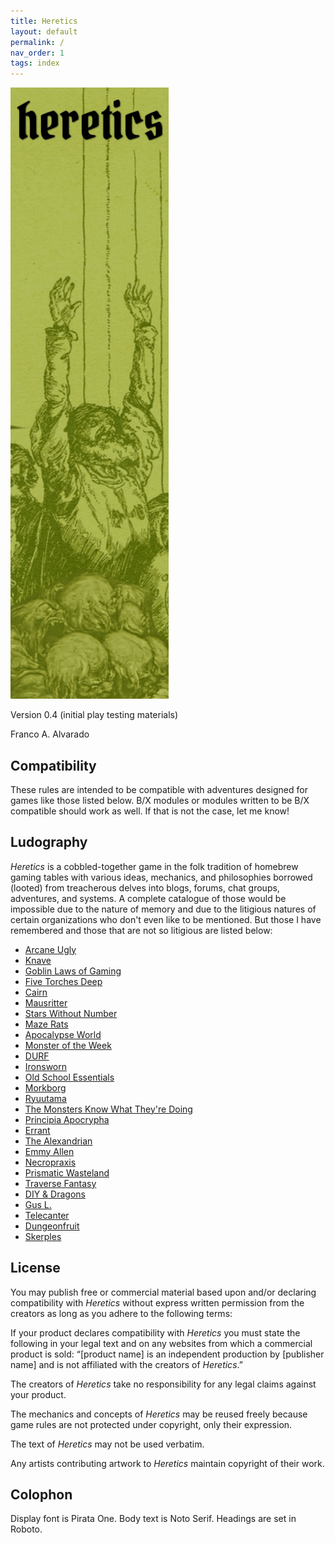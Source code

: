 ```yaml
---
title: Heretics
layout: default
permalink: /
nav_order: 1
tags: index
---
```


![Heretics cover image](heretics.png)

Version 0.4 (initial play testing materials)

Franco A. Alvarado

## Compatibility 

These rules are intended to be compatible with adventures designed for games like those listed below. B/X modules or modules written to be B/X compatible should work as well. If that is not the case, let me know!

## Ludography

*Heretics* is a cobbled-together game in the folk tradition of homebrew gaming tables with various ideas, mechanics, and philosophies borrowed (looted) from treacherous delves into blogs, forums, chat groups, adventures, and systems. A complete catalogue of those would be impossible due to the nature of memory and due to the litigious natures of certain organizations who don't even like to be mentioned. But those I have remembered and those that are not so litigious are listed below:

- [Arcane Ugly](https://miscastterrain.itch.io/arcaneugly) 
- [Knave](https://www.drivethrurpg.com/product/250888/Knave) 
- [Goblin Laws of Gaming](https://goblinpunch.blogspot.com/2016/05/the-glog.html) 
- [Five Torches Deep](https://www.fivetorchesdeep.com/) 
- [Cairn](https://cairnrpg.com/) 
- [Mausritter](https://mausritter.com/) 
- [Stars Without Number](https://www.drivethrurpg.com/product/230009/stars-without-number-revised-edition-free-version) 
- [Maze Rats](https://questingbeast.itch.io/maze-rats) 
- [Apocalypse World](http://www.apocalypse-world.com/) 
- [Monster of the Week](https://evilhat.com/product/monster-of-the-week/) 
- [DURF](https://emielboven.itch.io/durf) 
- [Ironsworn](https://www.ironswornrpg.com/) 
- [Old School Essentials](https://necroticgnome.com/) 
- [Morkborg](https://morkborg.com/) 
- [Ryuutama](https://kotodama.itch.io/ryuutama-natural-fantasy-roleplay) 
- [The Monsters Know What They're Doing](https://www.themonstersknow.com/) 
- [Principia Apocrypha](https://drive.google.com/file/d/1rN5w4-azTq3Kbn0Yvk9nfqQhwQ1R5by1/view) 
- [Errant](https://www.drivethrurpg.com/product/400164/Errant) 
- [The Alexandrian](https://thealexandrian.net/) 
- [Emmy Allen](http://cavegirlgames.blogspot.com/) 
- [Necropraxis](https://www.necropraxis.com/) 
- [Prismatic Wasteland](https://prismaticwasteland.com/)
- [Traverse Fantasy](https://traversefantasy.blogspot.com/)
- [DIY & Dragons](https://diyanddragons.blogspot.com/)
- [Gus L.](https://alldeadgenerations.blogspot.com/)
- [Telecanter](https://recedingrules.blogspot.com/)
- [Dungeonfruit](https://dungeonfruit.blogspot.com/)
- [Skerples](https://coinsandscrolls.blogspot.com)



## License

You may publish free or commercial material based upon and/or declaring compatibility with *Heretics* without express written permission from the creators as long as you adhere to the following terms:

If your product declares compatibility with *Heretics* you must state the following in your legal text and on any websites from which a commercial product is sold: “\[product name\] is an independent production by \[publisher name\] and is not affiliated with the creators of *Heretics*.”

The creators of *Heretics* take no responsibility for any legal claims against your product. 

The mechanics and concepts of *Heretics* may be reused freely because game rules are not protected under copyright, only their expression. 

The text of *Heretics* may not be used verbatim.

Any artists contributing artwork to *Heretics* maintain copyright of their work.

## Colophon
Display font is Pirata One. Body text is Noto Serif. Headings are set in Roboto.

